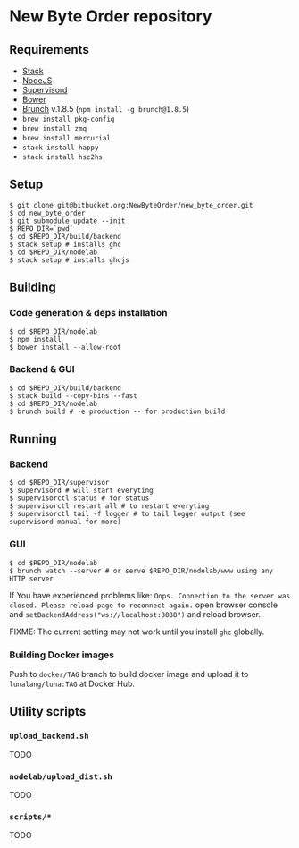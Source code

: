 # New Byte Order repository

## Requirements

* [Stack](http://haskellstack.org/)
* [NodeJS](http://nodejs.org/)
* [Supervisord](http://supervisord.org/)
* [Bower](https://bower.io)
* [Brunch](http://brunch.io) v.1.8.5 (```npm install -g brunch@1.8.5```)
* ```brew install pkg-config```
* ```brew install zmq```
* ```brew install mercurial```
* ```stack install happy```
* ```stack install hsc2hs```


## Setup

```shell
$ git clone git@bitbucket.org:NewByteOrder/new_byte_order.git
$ cd new_byte_order
$ git submodule update --init
$ REPO_DIR=`pwd`
$ cd $REPO_DIR/build/backend
$ stack setup # installs ghc
$ cd $REPO_DIR/nodelab
$ stack setup # installs ghcjs
```

## Building

### Code generation & deps installation

```shell
$ cd $REPO_DIR/nodelab
$ npm install
$ bower install --allow-root
```

### Backend & GUI

```shell
$ cd $REPO_DIR/build/backend
$ stack build --copy-bins --fast
$ cd $REPO_DIR/nodelab
$ brunch build # -e production -- for production build
```

## Running

### Backend

```shell
$ cd $REPO_DIR/supervisor
$ supervisord # will start everyting
$ supervisorctl status # for status
$ supervisorctl restart all # to restart everyting
$ supervisorctl tail -f logger # to tail logger output (see supervisord manual for more)
```


### GUI

```shell
$ cd $REPO_DIR/nodelab
$ brunch watch --server # or serve $REPO_DIR/nodelab/www using any HTTP server
```

If You have experienced problems like: ```Oops. Connection to the server was closed. Please reload page to reconnect again.``` open browser console and ```setBackendAddress("ws://localhost:8088")``` and reload browser.

FIXME: The current setting may not work until you install `ghc` globally.

### Building Docker images

Push to `docker/TAG` branch to build docker image and upload it to `lunalang/luna:TAG` at Docker Hub.

## Utility scripts

### `upload_backend.sh`

TODO

### `nodelab/upload_dist.sh`

TODO

### `scripts/*`

TODO
